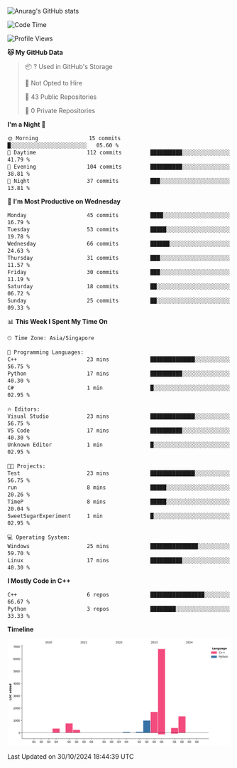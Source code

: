 ![Anurag's GitHub stats](https://github-readme-stats.vercel.app/api?username=OnePointFive99&show_icons=true&theme=transparent)

<!--START_SECTION:waka-->
![Code Time](http://img.shields.io/badge/Code%20Time-163%20hrs%2030%20mins-blue)

![Profile Views](http://img.shields.io/badge/Profile%20Views-0-blue)

**🐱 My GitHub Data** 

> 📦 ? Used in GitHub's Storage 
 > 
> 🚫 Not Opted to Hire
 > 
> 📜 43 Public Repositories 
 > 
> 🔑 0 Private Repositories 
 > 
**I'm a Night 🦉** 

```text
🌞 Morning                15 commits          █░░░░░░░░░░░░░░░░░░░░░░░░   05.60 % 
🌆 Daytime                112 commits         ██████████░░░░░░░░░░░░░░░   41.79 % 
🌃 Evening                104 commits         ██████████░░░░░░░░░░░░░░░   38.81 % 
🌙 Night                  37 commits          ███░░░░░░░░░░░░░░░░░░░░░░   13.81 % 
```
📅 **I'm Most Productive on Wednesday** 

```text
Monday                   45 commits          ████░░░░░░░░░░░░░░░░░░░░░   16.79 % 
Tuesday                  53 commits          █████░░░░░░░░░░░░░░░░░░░░   19.78 % 
Wednesday                66 commits          ██████░░░░░░░░░░░░░░░░░░░   24.63 % 
Thursday                 31 commits          ███░░░░░░░░░░░░░░░░░░░░░░   11.57 % 
Friday                   30 commits          ███░░░░░░░░░░░░░░░░░░░░░░   11.19 % 
Saturday                 18 commits          ██░░░░░░░░░░░░░░░░░░░░░░░   06.72 % 
Sunday                   25 commits          ██░░░░░░░░░░░░░░░░░░░░░░░   09.33 % 
```


📊 **This Week I Spent My Time On** 

```text
🕑︎ Time Zone: Asia/Singapore

💬 Programming Languages: 
C++                      23 mins             ██████████████░░░░░░░░░░░   56.75 % 
Python                   17 mins             ██████████░░░░░░░░░░░░░░░   40.30 % 
C#                       1 min               █░░░░░░░░░░░░░░░░░░░░░░░░   02.95 % 

🔥 Editors: 
Visual Studio            23 mins             ██████████████░░░░░░░░░░░   56.75 % 
VS Code                  17 mins             ██████████░░░░░░░░░░░░░░░   40.30 % 
Unknown Editor           1 min               █░░░░░░░░░░░░░░░░░░░░░░░░   02.95 % 

🐱‍💻 Projects: 
Test                     23 mins             ██████████████░░░░░░░░░░░   56.75 % 
run                      8 mins              █████░░░░░░░░░░░░░░░░░░░░   20.26 % 
TimeP                    8 mins              █████░░░░░░░░░░░░░░░░░░░░   20.04 % 
SweetSugarExperiment     1 min               █░░░░░░░░░░░░░░░░░░░░░░░░   02.95 % 

💻 Operating System: 
Windows                  25 mins             ███████████████░░░░░░░░░░   59.70 % 
Linux                    17 mins             ██████████░░░░░░░░░░░░░░░   40.30 % 
```

**I Mostly Code in C++** 

```text
C++                      6 repos             █████████████████░░░░░░░░   66.67 % 
Python                   3 repos             ████████░░░░░░░░░░░░░░░░░   33.33 % 
```



**Timeline**

![Lines of Code chart](https://raw.githubusercontent.com/OnePointFive99/OnePointFive99/main/assets/bar_graph.png)


 Last Updated on 30/10/2024 18:44:39 UTC
<!--END_SECTION:waka-->

  

